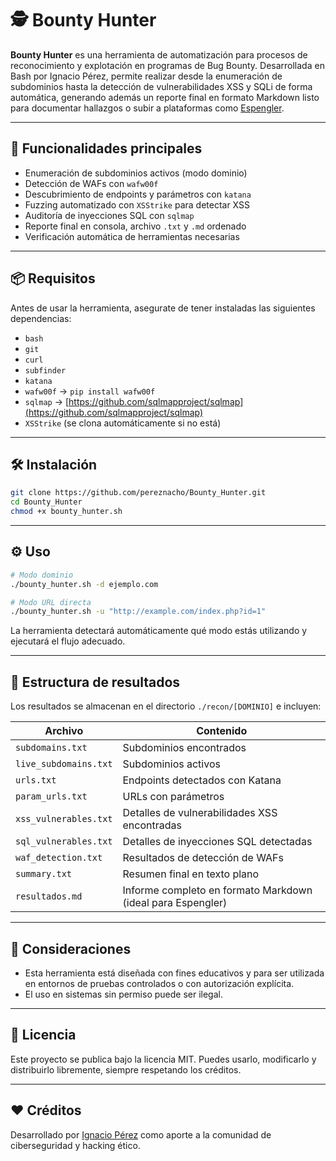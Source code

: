 # 🕵️ Bounty Hunter

**Bounty Hunter** es una herramienta de automatización para procesos de reconocimiento y explotación en programas de Bug Bounty. Desarrollada en Bash por Ignacio Pérez, permite realizar desde la enumeración de subdominios hasta la detección de vulnerabilidades XSS y SQLi de forma automática, generando además un reporte final en formato Markdown listo para documentar hallazgos o subir a plataformas como [Espengler](https://github.com/pereznacho/espengler).

---

## 🚀 Funcionalidades principales

* Enumeración de subdominios activos (modo dominio)
* Detección de WAFs con `wafw00f`
* Descubrimiento de endpoints y parámetros con `katana`
* Fuzzing automatizado con `XSStrike` para detectar XSS
* Auditoría de inyecciones SQL con `sqlmap`
* Reporte final en consola, archivo `.txt` y `.md` ordenado
* Verificación automática de herramientas necesarias

---

## 📦 Requisitos

Antes de usar la herramienta, asegurate de tener instaladas las siguientes dependencias:

* `bash`
* `git`
* `curl`
* `subfinder`
* `katana`
* `wafw00f` → `pip install wafw00f`
* `sqlmap` → [https://github.com/sqlmapproject/sqlmap](https://github.com/sqlmapproject/sqlmap)
* `XSStrike` (se clona automáticamente si no está)

---

## 🛠️ Instalación

```bash
git clone https://github.com/pereznacho/Bounty_Hunter.git
cd Bounty_Hunter
chmod +x bounty_hunter.sh
```

---

## ⚙️ Uso

```bash
# Modo dominio
./bounty_hunter.sh -d ejemplo.com

# Modo URL directa
./bounty_hunter.sh -u "http://example.com/index.php?id=1"
```

La herramienta detectará automáticamente qué modo estás utilizando y ejecutará el flujo adecuado.

---

## 📁 Estructura de resultados

Los resultados se almacenan en el directorio `./recon/[DOMINIO]` e incluyen:

| Archivo               | Contenido                                                   |
| --------------------- | ----------------------------------------------------------- |
| `subdomains.txt`      | Subdominios encontrados                                     |
| `live_subdomains.txt` | Subdominios activos                                         |
| `urls.txt`            | Endpoints detectados con Katana                             |
| `param_urls.txt`      | URLs con parámetros                                         |
| `xss_vulnerables.txt` | Detalles de vulnerabilidades XSS encontradas                |
| `sql_vulnerables.txt` | Detalles de inyecciones SQL detectadas                      |
| `waf_detection.txt`   | Resultados de detección de WAFs                             |
| `summary.txt`         | Resumen final en texto plano                                |
| `resultados.md`       | Informe completo en formato Markdown (ideal para Espengler) |

---

## 🧠 Consideraciones

* Esta herramienta está diseñada con fines educativos y para ser utilizada en entornos de pruebas controlados o con autorización explícita.
* El uso en sistemas sin permiso puede ser ilegal.

---

## 📜 Licencia

Este proyecto se publica bajo la licencia MIT. Puedes usarlo, modificarlo y distribuirlo libremente, siempre respetando los créditos.

---

## ❤️ Créditos

Desarrollado por [Ignacio Pérez](https://github.com/[TU_USUARIO]) como aporte a la comunidad de ciberseguridad y hacking ético.
